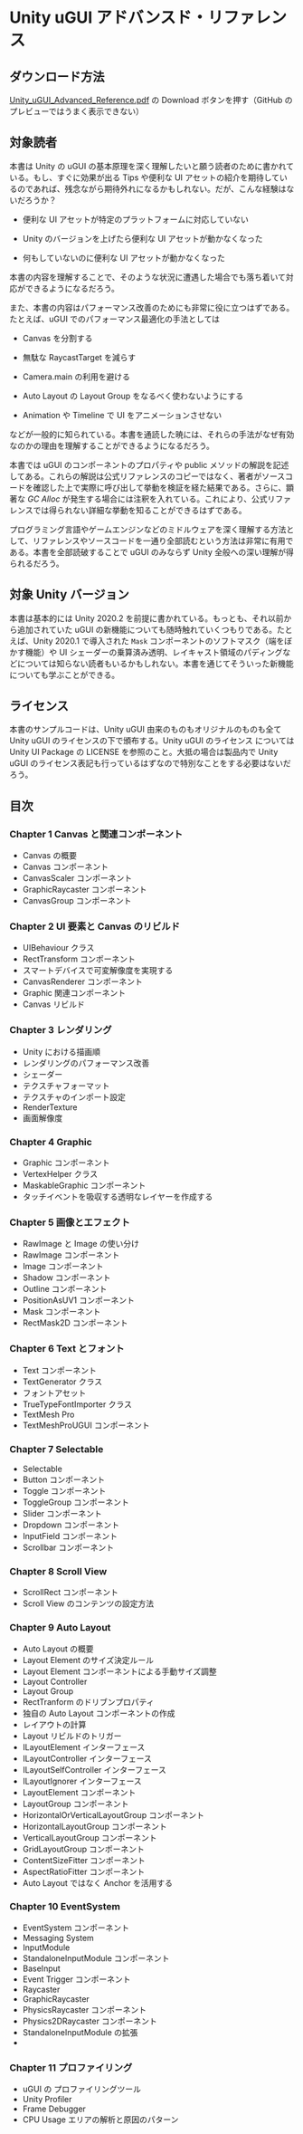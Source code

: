# Unity uGUI アドバンスド・リファレンス

## ダウンロード方法

[Unity_uGUI_Advanced_Reference.pdf](https://github.com/heppoko/Unity_uGUI_Advance_Reference/blob/main/Unity_uGUI_Advanced_Reference.pdf) の Download ボタンを押す（GitHub のプレビューではうまく表示できない）

## 対象読者

本書は Unity の uGUI の基本原理を深く理解したいと願う読者のために書かれている。もし、すぐに効果が出る Tips や便利な UI アセットの紹介を期待しているのであれば、残念ながら期待外れになるかもしれない。だが、こんな経験はないだろうか？

- 便利な UI アセットが特定のプラットフォームに対応していない

- Unity のバージョンを上げたら便利な UI アセットが動かなくなった

- 何もしていないのに便利な UI アセットが動かなくなった

本書の内容を理解することで、そのような状況に遭遇した場合でも落ち着いて対応ができるようになるだろう。

また、本書の内容はパフォーマンス改善のためにも非常に役に立つはずである。たとえば、uGUI でのパフォーマンス最適化の手法としては

- Canvas を分割する

- 無駄な RaycastTarget を減らす

- Camera.main の利用を避ける

- Auto Layout の Layout Group をなるべく使わないようにする

- Animation や Timeline で UI をアニメーションさせない

などが一般的に知られている。本書を通読した暁には、それらの手法がなぜ有効なのかの理由を理解することができるようになるだろう。

本書では uGUI のコンポーネントのプロパティや public メソッドの解説を記述してある。これらの解説は公式リファレンスのコピーではなく、著者がソースコードを確認した上で実際に呼び出して挙動を検証を経た結果である。さらに、顕著な *GC Alloc* が発生する場合には注釈を入れている。これにより、公式リファレンスでは得られない詳細な挙動を知ることができるはずである。

プログラミング言語やゲームエンジンなどのミドルウェアを深く理解する方法として、リファレンスやソースコードを一通り全部読むという方法は非常に有用である。本書を全部読破することで uGUI のみならず Unity 全般への深い理解が得られるだろう。

## 対象 Unity バージョン

本書は基本的には Unity 2020.2 を前提に書かれている。もっとも、それ以前から追加されていた uGUI の新機能についても随時触れていくつもりである。たとえば、Unity 2020.1 で導入された `Mask` コンポーネントのソフトマスク（端をぼかす機能）や UI シェーダーの乗算済み透明、レイキャスト領域のパディングなどについては知らない読者もいるかもしれない。本書を通じてそういった新機能についても学ぶことができる。

## ライセンス

本書のサンプルコードは、Unity uGUI 由来のものもオリジナルのものも全て Unity uGUI のライセンスの下で頒布する。Unity uGUI のライセンス については Unity UI Package の LICENSE を参照のこと。大抵の場合は製品内で Unity uGUI のライセンス表記も行っているはずなので特別なことをする必要はないだろう。

## 目次

### Chapter 1 Canvas と関連コンポーネント

- Canvas の概要
- Canvas コンポーネント
- CanvasScaler コンポーネント
- GraphicRaycaster コンポーネント
- CanvasGroup コンポーネント
  
### Chapter 2 UI 要素と Canvas のリビルド

- UIBehaviour クラス
- RectTransform コンポーネント
- スマートデバイスで可変解像度を実現する
- CanvasRenderer コンポーネント
- Graphic 関連コンポーネント
- Canvas リビルド

### Chapter 3 レンダリング

- Unity における描画順
- レンダリングのパフォーマンス改善
- シェーダー
- テクスチャフォーマット
- テクスチャのインポート設定
- RenderTexture
- 画面解像度

### Chapter 4 Graphic

- Graphic コンポーネント
- VertexHelper クラス
- MaskableGraphic コンポーネント
- タッチイベントを吸収する透明なレイヤーを作成する

### Chapter 5 画像とエフェクト
- RawImage と Image の使い分け
- RawImage コンポーネント
- Image コンポーネント
- Shadow コンポーネント
- Outline コンポーネント
- PositionAsUV1 コンポーネント
- Mask コンポーネント
- RectMask2D コンポーネント

### Chapter 6 Text とフォント

- Text コンポーネント
- TextGenerator クラス
- フォントアセット
- TrueTypeFontImporter クラス
- TextMesh Pro
- TextMeshProUGUI コンポーネント

### Chapter 7 Selectable

- Selectable
- Button コンポーネント
- Toggle コンポーネント
- ToggleGroup コンポーネント
- Slider コンポーネント
- Dropdown コンポーネント
- InputField コンポーネント
- Scrollbar コンポーネント

### Chapter 8 Scroll View

- ScrollRect コンポーネント
- Scroll View のコンテンツの設定方法

### Chapter 9 Auto Layout

- Auto Layout の概要
- Layout Element のサイズ決定ルール
- Layout Element コンポーネントによる手動サイズ調整
- Layout Controller
- Layout Group
- RectTranform のドリブンプロパティ
- 独自の Auto Layout コンポーネントの作成
- レイアウトの計算
- Layout リビルドのトリガー
- ILayoutElement インターフェース
- ILayoutController インターフェース
- ILayoutSelfController インターフェース
- ILayoutIgnorer インターフェース
- LayoutElement コンポーネント
- LayoutGroup コンポーネント
- HorizontalOrVerticalLayoutGroup コンポーネント
- HorizontalLayoutGroup コンポーネント
- VerticalLayoutGroup コンポーネント
- GridLayoutGroup コンポーネント
- ContentSizeFitter コンポーネント
- AspectRatioFitter コンポーネント
- Auto Layout ではなく Anchor を活用する

### Chapter 10 EventSystem

- EventSystem コンポーネント
- Messaging System
- InputModule
- StandaloneInputModule コンポーネント
- BaseInput
- Event Trigger コンポーネント
- Raycaster
- GraphicRaycaster
- PhysicsRaycaster コンポーネント
- Physics2DRaycaster コンポーネント
- StandaloneInputModule の拡張
- 
### Chapter 11 プロファイリング

- uGUI の プロファイリングツール
- Unity Profiler
- Frame Debugger
- CPU Usage エリアの解析と原因のパターン

